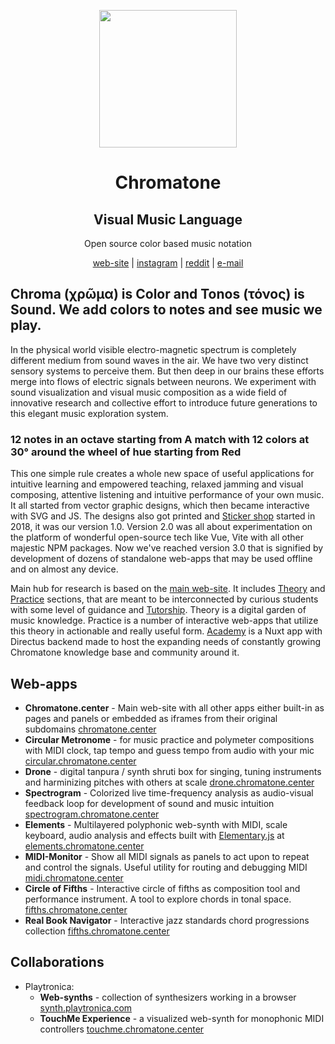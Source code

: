 <p align="center">
  <p align="center">
    <a href="https://chromatone.center" target="_blank">
      <img width="220px" src="https://chromatone.center/media/logo/holologo.svg" />
    </a>
  </p>
  <h1 align="center">Chromatone</h1>

  <h2 align="center">Visual Music Language</h2>

  <p align="center">
    Open source color based music notation
  </p>

<p align="center" >
  <a  href="https://chromatone.center" target="_blank"> web-site</a> |
   <a  href="https://instagram.com/chromatone.center" target="_blank" data-v-34396f4b="">instagram</a> |
  <a  href="https://www.reddit.com/r/chromatone" target="_blank"> reddit</a> |
  <a  href="mailto:support@chromatone.center">e-mail</a> 

</p>

## Chroma (χρῶμα) is Color and Tonos (τόνος) is Sound. We add colors to notes and see music we play.

In the physical world visible electro-magnetic spectrum is completely different medium from sound waves in the air. We have two very distinct sensory systems to perceive them. But then deep in our brains these efforts merge into flows of electric signals between neurons. We experiment with sound visualization and visual music composition as a wide field of innovative research and collective effort to introduce future generations to this elegant music exploration system.

### 12 notes in an octave starting from A match with 12 colors at 30° around the wheel of hue starting from Red

This one simple rule creates a whole new space of useful applications for intuitive learning and empowered teaching, relaxed jamming and visual composing, attentive listening and intuitive performance of your own music. It all started from vector graphic designs, which then became interactive with SVG and JS. The designs also got printed and [Sticker shop](https://shop.chromatone.center) started in 2018, it was our version 1.0. Version 2.0 was all about experimentation on the platform of wonderful open-source tech like Vue, Vite with all other majestic NPM packages. Now we've reached version 3.0 that is signified by development of dozens of standalone web-apps that may be used offline and on almost any device.

Main hub for research is based on the [main web-site](https://chromatone.center). It includes [Theory](https://chromatone.center/theory/) and [Practice](https://chromatone.center/practice/) sections, that are meant to be interconnected by curious students with some level of guidance and [Tutorship](https://tutor.chromatone.center). Theory is a digital garden of music knowledge. Practice is a number of interactive web-apps that utilize this theory in actionable and really useful form. [Academy](https://academy.chromatone.center) is a Nuxt app with Directus backend made to host the expanding needs of constantly growing Chromatone knowledge base and community around it.

## Web-apps

 - **Chromatone.center** - Main web-site with all other apps either built-in as pages and panels or embedded as iframes from their original subdomains [chromatone.center](https://chromatone.center) 
 - **Circular Metronome** - for music practice and polymeter compositions with MIDI clock, tap tempo and guess tempo from audio with your mic [circular.chromatone.center](https://circular.chromatone.center)
 - **Drone** - digital tanpura / synth shruti box for singing, tuning instruments and harminizing pitches with others at scale [drone.chromatone.center](https://drone.chromatone.center)
- **Spectrogram** - Colorized live time-frequency analysis as audio-visual feedback loop for development of sound and music intuition [spectrogram.chromatone.center](https://spectrogram.chromatone.center)
- **Elements**  - Multilayered polyphonic web-synth with MIDI, scale keyboard, audio analysis and effects built with [Elementary.js](https://elementary.audio/) at [elements.chromatone.center](https://elements.chromatone.center)
- **MIDI-Monitor** - Show all MIDI signals as panels to act upon to repeat and control the signals. Useful utility for routing and debugging MIDI [midi.chromatone.center](https://midi.chromatone.center)
- **Circle of Fifths** - Interactive circle of fifths as composition tool and performance instrument. A tool to explore chords in tonal space.  [fifths.chromatone.center](https://fifths.chromatone.center/)
- **Real Book Navigator** - Interactive jazz standards chord progressions collection [fifths.chromatone.center](https://realbook.chromatone.center/)


## Collaborations

- Playtronica:
  - **Web-synths** - collection of synthesizers working in a browser [synth.playtronica.com](https://synth.playtronica.com) 
  - **TouchMe Experience** - a visualized web-synth for monophonic MIDI controllers [touchme.chromatone.center](https://touchme.chromatone.center)
